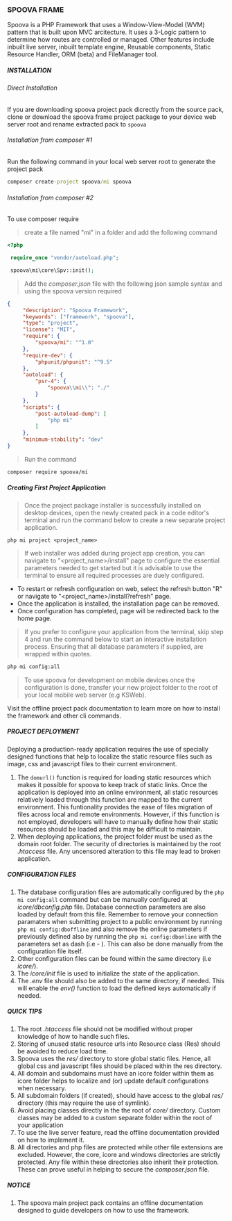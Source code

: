 ### SPOOVA FRAME
Spoova is a PHP Framework that uses a Window-View-Model (WVM) pattern that 
is built upon MVC arcitecture. It uses a 3-Logic pattern to determine how routes 
are controlled or managed. Other features include inbuilt live server, inbuilt template engine, Reusable components, Static Resource Handler, ORM (beta) and FileManager tool.  

##### INSTALLATION

   ###### Direct Installation
   If you are downloading spoova project pack dicrectly from the source pack, clone or download the spoova frame project package to your device web server root and rename extracted pack to `spoova`

   ###### Installation from composer #1
   Run the following command in your local web server root to generate the project pack

   ```cmd 
   composer create-project spoova/mi spoova
   ```
     
   ###### Installation from composer #2
   To use composer require 

   > create a file named "mi" in a folder and add the following command 
  
   ```php
   <?php

    require_once "vendor/autoload.php";

    spoova\mi\core\Spv::init();
   ```

   > Add the _composer.json_ file with the following json sample syntax and using the spoova version required

   ```json
   {    
        "description": "Spoova Framework",
        "keywords": ["framework", "spoova"],
        "type": "project",
        "license": "MIT",
        "require": {
            "spoova/mi": "^1.0"
        },
        "require-dev": {
            "phpunit/phpunit": "^9.5"
        },
        "autoload": {
            "psr-4": {
                "spoova\\mi\\": "./"
            }
        },    
        "scripts": {
            "post-autoload-dump": [
                "php mi"
            ]
        },
        "minimum-stability": "dev"
   }
   ```

   > Run the command
    
   ```sh
   composer require spoova/mi
   ``` 
##### Creating First Project Application

   > Once the project package installer is successfully installed on desktop devices, open the newly created pack in a code editor's terminal and run the command below to create a new separate project application.

   ```
   php mi project <project_name>
   ```

   > If web installer was added during project app creation, you can navigate to "<project_name>/install" page to configure the essential parameters needed to get started but it is advisable to use the terminal to ensure all required processes are duely configured.
   - To restart or refresh configuration on web, select the refresh button "R" or navigate to "<project_name>/install?refresh" page.
   - Once the application is installed, the installation page can be removed.
   - Once configuration has completed, page will be redirected back to the home page.

   > If you prefer to configure your application from the terminal, skip step 4 and run the command below to start an interactive installation process. Ensuring that all database parameters if supplied, are wrapped within quotes.

   ```cmd
   php mi config:all
   ```
   > To use spoova for development on mobile devices once the configuration is done, transfer your new project folder to the root of your local mobile web server (e.g KSWeb).

   Visit the offline project pack documentation to learn more on how to install the framework and other cli commands.

##### PROJECT DEPLOYMENT
Deploying a production-ready application requires the use of specially designed functions that help to localize the static resource files such as image, css and javascript files to their current environment. 

1. The `domurl()` function is required for loading static resources which makes it possible for spoova to keep track of static links. Once the application is deployed into an online environment, all static resources relatively loaded through this function are mapped to the current environment. This funtionality provides the ease of files migration of files across local and remote environments. However, if this function is not employed, developers will have to manually define how their static resources should be loaded and this may be difficult to maintain.
2. When deploying applications, the project folder must be used as the domain root folder. The security of directories is maintained by the root _.htaccess_ file. Any uncensored alteration to this file may lead to broken application.

##### CONFIGURATION FILES

1. The database configuration files are automatically configured by the ```php mi config:all``` command but can be manually configured at _icore/dbconfig.php_ file. Database connection parameters are also loaded by default from this file. Remember to remove your connection paramaters when submitting project to a public environment by running ```php mi config:dboffline``` and also remove the online parameters if previously defined also by running the  ```php mi config:dbonline``` with the parameters set as dash (i.e - ). This can also be done manually from the configuration file itself.
2. Other configuration files can be found within the same directory (i.e _icore/_).
3. The _icore/init_ file is used to initialize the state of the application.
4. The _.env_ file should also be added to the same directory, if needed. This will enable the _env()_ function to load the defined keys automatically if needed.


##### QUICK TIPS

1. The root _.htaccess_ file should not be modified without proper knowledge of how to handle such files.
2. Storing of unused static resource urls into Resource class (Res) should be avoided to reduce load time.
3. Spoova uses the _res/_ directory to store global static files. Hence, all global css and javascript files should be placed within the res directory.
4. All domain and subdomains must have an icore folder within them as icore folder helps to localize and (or) update default configurations when necessary.
5. All subdomain folders (if created), should have access to the global _res/_ directory (this may require the use of symlink).
6. Avoid placing classes directly in the the root of _core/_ directory. Custom classes may be added to a custom separate folder within the root of your application 
7. To use the live server feature, read the offline documentation provided on how to implement it.
8. All directories and php files are protected while other file extensions are excluded. However, the core, icore and windows directories are strictly protected. Any file within these directories also inherit their protection. These can prove useful in helping to secure the _composer.json_ file.

##### NOTICE

1. The spoova main project pack contains an offline documentation designed to guide developers on how to use the framework.
